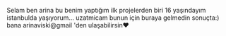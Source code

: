 Selam ben arina 
bu benim yaptığım ilk projelerden biri 16 yaşındayım istanbulda yaşıyorum... uzatmicam bunun için buraya gelmedin sonuçta:)    
bana arinaviski@gmail 'den ulaşabilirsin❤

<!---
arinashwaty/arinashwaty is a ✨ special ✨ repository because its `README.md` (this file) appears on your GitHub profile.
You can click the Preview link to take a look at your changes.
--->
